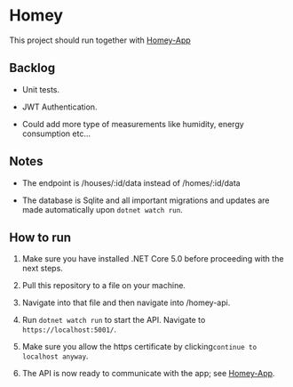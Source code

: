 # Homey

This project should run together with [Homey-App](https://github.com/Assimilate/homey-app)

## Backlog

- Unit tests.

- JWT Authentication.

- Could add more type of measurements like humidity, energy consumption etc...

## Notes

- The endpoint is /houses/:id/data instead of /homes/:id/data

- The database is Sqlite and all important migrations and updates are made automatically upon `dotnet watch run`.

## How to run

1. Make sure you have installed .NET Core 5.0 before proceeding with the next steps.

2. Pull this repository to a file on your machine.

3. Navigate into that file and then navigate into /homey-api.

4. Run `dotnet watch run` to start the API. Navigate to `https://localhost:5001/`.

5. Make sure you allow the https certificate by clicking`continue to localhost anyway`.

6. The API is now ready to communicate with the app; see [Homey-App](https://github.com/Assimilate/homey-app).
